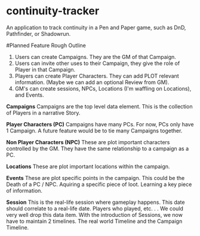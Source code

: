 # continuity-tracker
An application to track continuity in a Pen and Paper game, such as DnD, Pathfinder, or Shadowrun. 

#Planned Feature Rough Outline
1. Users can create Campaigns. They are the GM of that Campaign. 
2. Users can invite other uses to their Campaign, they give the role of Player in that Campaign. 
3. Players can create Player Characters. They can add PLOT relevant information. (Maybe we can add an optional Review from GM). 
4. GM's can create sessions, NPCs, Locations (I'm waffling on Locations), and Events. 

**Campaigns**
Campaigns are the top level data element. This is the collection of Players in a narrative Story. 

**Player Characters (PC)**
Campaigns have many PCs.  For now, PCs only have 1 Campaign. A future feature would be to tie many Campaigns together. 

**Non Player Characters (NPC)** 
These are plot important characters controlled by the GM. They have the same relationship to a campaign as a PC. 

**Locations**
These are plot important locations within the campaign. 

**Events**
These are plot specific points in the campaign. This could be the Death of a PC / NPC. Aquiring a specific piece of loot. Learning a key piece of information. 

**Session**
This is the real-life session where gameplay happens. This date should correlate to a real-life date. Players who played, etc. . . We could very well drop this data item. With the introduction of Sessions, we now have to maintain 2 timelines.  The real world Timeline and the Campaign Timeline.

